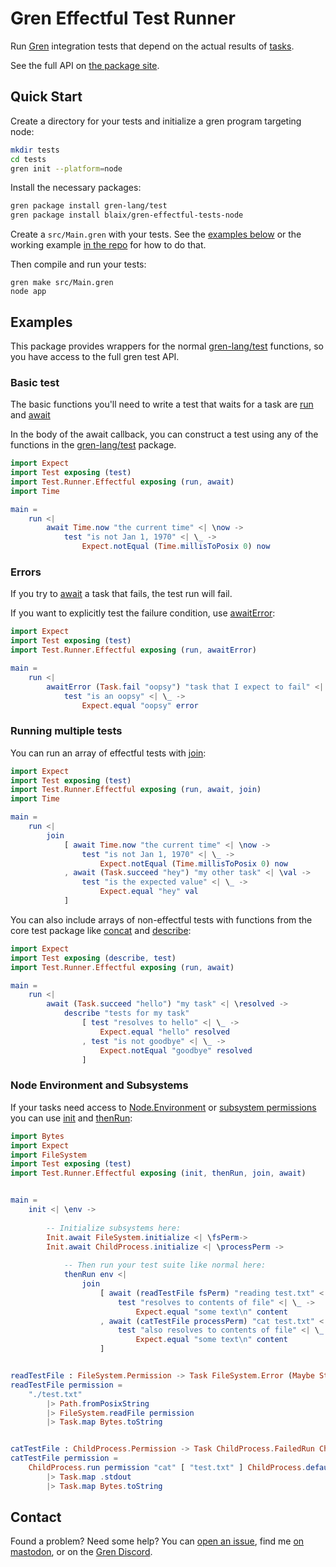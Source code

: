 # Gren Effectful Test Runner

Run [Gren](https://gren-lang.org/) integration tests that depend on the actual results of [tasks](https://gren-lang.org/book/applications/tasks/).

See the full API on [the package site](https://packages.gren-lang.org/package/blaix/gren-effectful-tests-node).

## Quick Start

Create a directory for your tests and initialize a gren program targeting node:

```sh
mkdir tests
cd tests
gren init --platform=node
```

Install the necessary packages:

```sh
gren package install gren-lang/test
gren package install blaix/gren-effectful-tests-node
```

Create a `src/Main.gren` with your tests.
See the [examples below](#Examples) or the working example [in the repo](https://github.com/blaix/gren-effectful-tests-node/blob/main/example/src/Main.gren)
for how to do that.

Then compile and run your tests:

```
gren make src/Main.gren
node app
```

## Examples

This package provides wrappers for the normal [gren-lang/test](https://packages.gren-lang.org/package/gren-lang/test)
functions, so you have access to the full gren test API.

### Basic test

The basic functions you'll need to write a test that waits for a task are
[run](https://packages.gren-lang.org/package/blaix/gren-effectful-tests-node/version/latest/module/Test.Runner.Effectful#run) and [await](https://packages.gren-lang.org/package/blaix/gren-effectful-tests-node/version/latest/module/Test.Runner.Effectful#await)

In the body of the await callback,
you can construct a test using any of the functions in the 
[gren-lang/test](https://packages.gren-lang.org/package/gren-lang/test) package.

```elm
import Expect
import Test exposing (test)
import Test.Runner.Effectful exposing (run, await)
import Time

main = 
    run <|
        await Time.now "the current time" <| \now ->
            test "is not Jan 1, 1970" <| \_ ->
                Expect.notEqual (Time.millisToPosix 0) now
```

### Errors

If you try to [await](https://packages.gren-lang.org/package/blaix/gren-effectful-tests-node/version/latest/module/Test.Runner.Effectful#await)
a task that fails, the test run will fail.

If you want to explicitly test the failure condition,
use [awaitError](https://packages.gren-lang.org/package/blaix/gren-effectful-tests-node/version/latest/module/Test.Runner.Effectful#await):

```elm
import Expect
import Test exposing (test)
import Test.Runner.Effectful exposing (run, awaitError)

main = 
    run <|
        awaitError (Task.fail "oopsy") "task that I expect to fail" <| \error ->
            test "is an oopsy" <| \_ ->
                Expect.equal "oopsy" error
```

### Running multiple tests

You can run an array of effectful tests with 
[join](https://packages.gren-lang.org/package/blaix/gren-effectful-tests-node/version/latest/module/Test.Runner.Effectful#join):


```elm
import Expect
import Test exposing (test)
import Test.Runner.Effectful exposing (run, await, join)
import Time

main = 
    run <|
        join
            [ await Time.now "the current time" <| \now ->
                test "is not Jan 1, 1970" <| \_ ->
                    Expect.notEqual (Time.millisToPosix 0) now
            , await (Task.succeed "hey") "my other task" <| \val ->
                test "is the expected value" <| \_ ->
                    Expect.equal "hey" val
            ]
```

You can also include arrays of non-effectful tests with functions from the core test package
like [concat](https://packages.gren-lang.org/package/gren-lang/test/version/latest/module/Test#concat)
and [describe](https://packages.gren-lang.org/package/gren-lang/test/version/latest/module/Test#describe):


```elm
import Expect
import Test exposing (describe, test)
import Test.Runner.Effectful exposing (run, await)

main = 
    run <|
        await (Task.succeed "hello") "my task" <| \resolved ->
            describe "tests for my task"
                [ test "resolves to hello" <| \_ ->
                    Expect.equal "hello" resolved
                , test "is not goodbye" <| \_ ->
                    Expect.notEqual "goodbye" resolved
                ]
```

### Node Environment and Subsystems

If your tasks need access to [Node.Environment](https://packages.gren-lang.org/package/gren-lang/node/version/latest/module/Node#Environment)
or [subsystem permissions](https://packages.gren-lang.org/package/gren-lang/node/version/latest/module/Init)
you can use [init](https://packages.gren-lang.org/package/blaix/gren-effectful-tests-node/version/latest/module/Test.Runner.Effectful#init)
and [thenRun](https://packages.gren-lang.org/package/blaix/gren-effectful-tests-node/version/latest/module/Test.Runner.Effectful#thenRun):

```elm
import Bytes
import Expect
import FileSystem
import Test exposing (test)
import Test.Runner.Effectful exposing (init, thenRun, join, await)


main = 
    init <| \env ->
    
        -- Initialize subsystems here:
        Init.await FileSystem.initialize <| \fsPerm->
        Init.await ChildProcess.initialize <| \processPerm ->
        
            -- Then run your test suite like normal here:
            thenRun env <|
                join
                    [ await (readTestFile fsPerm) "reading test.txt" <| \contents ->
                        test "resolves to contents of file" <| \_ ->
                            Expect.equal "some text\n" content
                    , await (catTestFile processPerm) "cat test.txt" <| \contents ->
                        test "also resolves to contents of file" <| \_ ->
                            Expect.equal "some text\n" content
                    ]


readTestFile : FileSystem.Permission -> Task FileSystem.Error (Maybe String)
readTestFile permission =
    "./test.txt"
        |> Path.fromPosixString
        |> FileSystem.readFile permission
        |> Task.map Bytes.toString


catTestFile : ChildProcess.Permission -> Task ChildProcess.FailedRun ChildProcess.SuccessfulRun
catTestFile permission =
    ChildProcess.run permission "cat" [ "test.txt" ] ChildProcess.defaultRunOptions
        |> Task.map .stdout
        |> Task.map Bytes.toString
```

## Contact

Found a problem? Need some help?
You can [open an issue](https://github.com/blaix/gren-effectful-tests-node/issues),
find me [on mastodon](https://hachyderm.io/@blaix),
or on the [Gren Discord](https://gren-lang.org/community).
